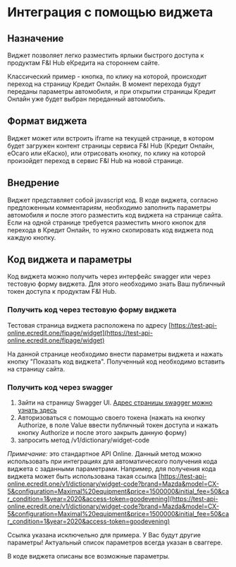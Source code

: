 # Интеграция с помощью виджета

## Назначение
Виджет позволяет легко разместить ярлыки быстрого доступа к продуктам F&I Hub еКредита на стороннем сайте.

Классический пример - кнопка, по клику на которой, происходит переход на страницу Кредит Онлайн. В момент перехода будут переданы параметры автомобиля, и при открытии страницы Кредит Онлайн уже будет выбран переданный автомобиль.

## Формат виджета
Виджет может или встроить iframe на текущей странице, в котором будет загружен контент страницы сервиса F&I Hub (Кредит Онлайн, еОсаго или еКаско), или отрисовать кнопку, по клику на которой произойдет переход в сервис F&I Hub на новой странице.

## Внедрение
Виджет представляет собой javascript код. В коде виджета, согласно предложенным комментариям, необходимо заполнить параметры автомобиля и после этого разместить код виджета на странице сайта.
Если на одной странице требуется разместить много кнопок для перехода в Кредит Онлайн, то нужно скопировать код виджета под каждую кнопку.

## Код виджета и параметры
Код виджета можно получить через интерфейс swagger или через тестовую форму виджета. Для этого необходимо знать Ваш публичный токен доступа к продуктам F&I Hub.

### Получить код через тестовую форму виджета
Тестовая страница виджета расположена по адресу [https://test-api-online.ecredit.one/fipage/widget](https://test-api-online.ecredit.one/fipage/widget)

На данной странице необходимо внести параметры виджета и нажать кнопку "Показать код виджета". Полученный код необходимо вставить на страницу сайта.

### Получить код через swagger
1.  Зайти на страницу Swagger UI. [Адрес страницы swagger можно узнать здесь](https://github.com/ecredit/ecredit_api_online/blob/master/work_with_api/work_with_api.md)
1. Авторизоваться с помощью своего токена (нажать на кнопку Authorize, в поле Value ввести публичный токен доступа и нажать кнопку Authorize и после этого закрыть данную форму)
1. запросить метод /v1/dictionary/widget-code

*Примечание:* это стандартное API Online. Данный метод можно использовать при интеграциях для автоматического получения кода виджета с заданными параметрами. Например, для получения кода виджета может быть использована такая ссылка [https://test-api-online.ecredit.one/v1/dictionary/widget-code?brand=Mazda&model=CX-5&configuration=Maximal%20equipment&price=1500000&initial_fee=50&car_condition=1&year=2020&access-token=goodevening](https://test-api-online.ecredit.one/v1/dictionary/widget-code?brand=Mazda&model=CX-5&configuration=Maximal%20equipment&price=1500000&initial_fee=50&car_condition=1&year=2020&access-token=goodevening)

Ссылка указана исключельно для примера. У Вас будут другие параметры! Актуальный список параметров всегда указан в сваггере.

В коде виджета описаны все возможные параметры.


